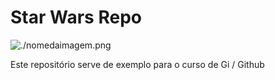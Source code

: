# Star Wars Repo

![./nomedaimagem.png](Legenda)

Este repositório serve de exemplo para o curso de Gi / Github
